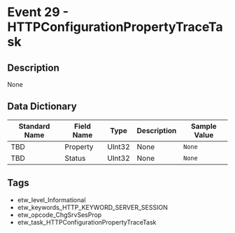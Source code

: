 # Event 29 - HTTPConfigurationPropertyTraceTask

## Description
None

## Data Dictionary
|Standard Name|Field Name|Type|Description|Sample Value|
|---|---|---|---|---|
|TBD|Property|UInt32|None|`None`|
|TBD|Status|UInt32|None|`None`|

## Tags
* etw_level_Informational
* etw_keywords_HTTP_KEYWORD_SERVER_SESSION
* etw_opcode_ChgSrvSesProp
* etw_task_HTTPConfigurationPropertyTraceTask